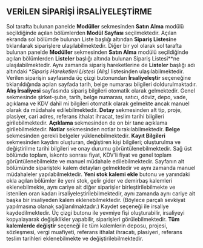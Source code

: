 ## VERİLEN SİPARİŞİ İRSALİYELEŞTİRME
Sol tarafta bulunan panelde **Modüller** sekmesinden **Satın Alma** modülü seçildiğinde açılan bölümlerden **Modül Sayfası** seçilmektedir. Açılan ekranda sol bölümde bulunan Liste başlığı altından **Sipariş Listesi**ne tıklanılarak siparişlere ulaşılabilmektedir. Diğer bir yol olarak sol tarafta bulunan panelde **Modüller** sekmesinden **Satın Alma** modülü seçildiğinde açılan bölümlerden **Listeler** başlığı altında bulunan Sipariş Listesi**ne ulaşılabilmektedir. Aynı zamanda sipariş hareketlerine de **Listeler** başlığı adı altındaki **Sipariş Hareketleri Listesi (Alış)* listesinden ulaşılabilmektedir. Verilen siparişin sayfasında üç çizgi butonundan **İrsaliyeleştir** seçeneğine tıklanıldığında açılan sayfada tarih, belge numarası bilgileri doldurulmaktadır. **Alış İrsaliyesi** sayfasında sipariş bilgileri otomatik olarak gelmektedir. Genel sekmesinde şirket-şube, tarih, belge numarası, satıcı, döviz, depo, vade, açıklama ve KDV dahil mi bilgileri otomatik olarak gelmekte ancak manuel olarak da müdahale edilebilmektedir. **Detay** sekmesinden alt tip, proje, plasiyer, cari adres, referans ithalat ihracat, teslim tarihi bilgileri girilebilmektedir. **Açıklama** sekmesinden de on bir tane açıklama girilebilmektedir. **Notlar** sekmesinden notlar bırakılabilmektedir. **Belge** sekmesinden gerekli belgeler yüklenebilmektedir. **Kayıt Bilgileri** sekmesinden kaydını oluşturan, değiştiren kişi bilgileri; oluşturulma ve değiştirilme tarihi bilgileri ve onay durumu görüntülenebilmektedir. Sağ üst bölümde toplam, iskonto sonrası fiyat, KDV’li fiyat ve genel toplam görüntülenebilmekte ve manuel müdahale edilebilmektedir. Sayfanın alt bölümünde siparişteki kalem detayları gelmektedir ve aynı zamanda manuel müdahaleler yapılabilmektedir. **Yeni stok kalemi ekle** butonu ve yanındaki okla açılan bölümler ile yeni stok, gelir gider ve demirbaş kalemleri eklenebilmekte, aynı cariye ait diğer siparişler birleştirilebilmekte ve istenilen oran kadarı irsaliyeleştirilebilmektedir, aynı zamanda aynı cariye ait başka bir irsaliyeden kalem eklenebilmektedir. (Böylece parçalı sevkiyat yapılmasına olanak sağlanılmaktadır.) Kaydet seçeneği ile irsaliye kaydedilmektedir. Üç çizgi butonu ile yevmiye fişi oluşturabilir, irsaliyeyi kopyalayarak değişiklikler yapabilir, siparişleri görülebilmektedir. **Tüm kalemlerde değiştir** seçeneği ile tüm kalemlerin deposu, projesi, sözleşmesi, vergi muafiyeti, referans ithalat ihracatı, plasiyeri, referans teslim tarihleri eklenebilmekte ve değiştirilebilmektedir. 
